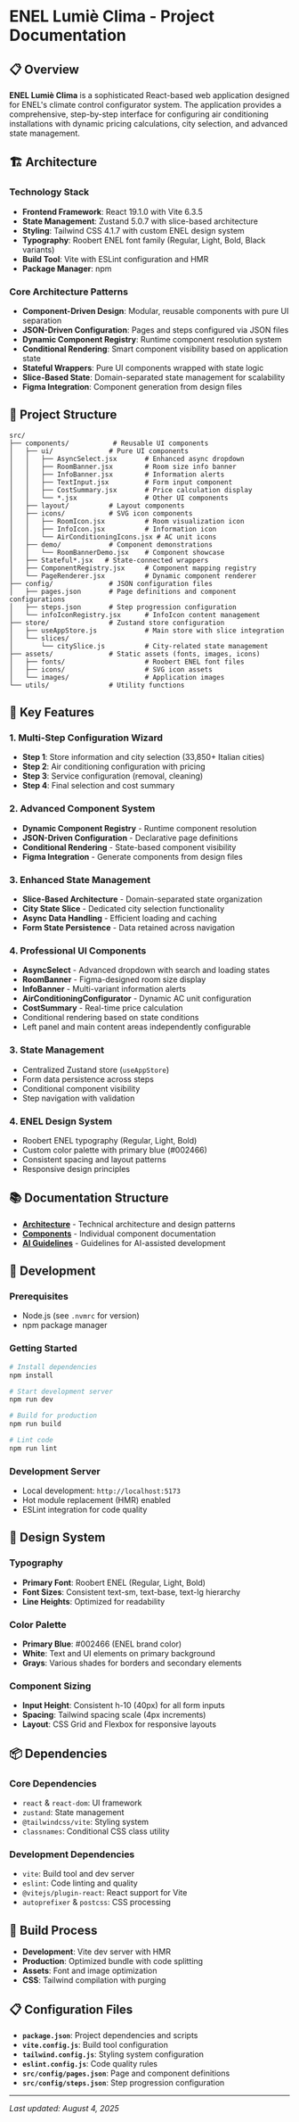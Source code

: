 # ENEL Lumiè Clima - Project Documentation

## 📋 Overview

**ENEL Lumiè Clima** is a sophisticated React-based web application designed for ENEL's climate control configurator system. The application provides a comprehensive, step-by-step interface for configuring air conditioning installations with dynamic pricing calculations, city selection, and advanced state management.

## 🏗️ Architecture

### **Technology Stack**
- **Frontend Framework**: React 19.1.0 with Vite 6.3.5
- **State Management**: Zustand 5.0.7 with slice-based architecture
- **Styling**: Tailwind CSS 4.1.7 with custom ENEL design system
- **Typography**: Roobert ENEL font family (Regular, Light, Bold, Black variants)
- **Build Tool**: Vite with ESLint configuration and HMR
- **Package Manager**: npm

### **Core Architecture Patterns**
- **Component-Driven Design**: Modular, reusable components with pure UI separation
- **JSON-Driven Configuration**: Pages and steps configured via JSON files
- **Dynamic Component Registry**: Runtime component resolution system
- **Conditional Rendering**: Smart component visibility based on application state
- **Stateful Wrappers**: Pure UI components wrapped with state logic
- **Slice-Based State**: Domain-separated state management for scalability
- **Figma Integration**: Component generation from design files

## 📁 Project Structure

```
src/
├── components/           # Reusable UI components
│   ├── ui/              # Pure UI components
│   │   ├── AsyncSelect.jsx       # Enhanced async dropdown
│   │   ├── RoomBanner.jsx        # Room size info banner
│   │   ├── InfoBanner.jsx        # Information alerts
│   │   ├── TextInput.jsx         # Form input component
│   │   ├── CostSummary.jsx       # Price calculation display
│   │   └── *.jsx                 # Other UI components
│   ├── layout/          # Layout components
│   ├── icons/           # SVG icon components
│   │   ├── RoomIcon.jsx          # Room visualization icon
│   │   ├── InfoIcon.jsx          # Information icon
│   │   └── AirConditioningIcons.jsx # AC unit icons
│   ├── demo/            # Component demonstrations
│   │   └── RoomBannerDemo.jsx    # Component showcase
│   ├── Stateful*.jsx   # State-connected wrappers
│   ├── ComponentRegistry.jsx     # Component mapping registry
│   └── PageRenderer.jsx          # Dynamic component renderer
├── config/              # JSON configuration files
│   ├── pages.json       # Page definitions and component configurations
│   ├── steps.json       # Step progression configuration
│   └── infoIconRegistry.jsx      # InfoIcon content management
├── store/               # Zustand store configuration
│   ├── useAppStore.js            # Main store with slice integration
│   └── slices/
│       └── citySlice.js          # City-related state management
├── assets/              # Static assets (fonts, images, icons)
│   ├── fonts/                    # Roobert ENEL font files
│   ├── icons/                    # SVG icon assets
│   └── images/                   # Application images
└── utils/               # Utility functions
```

## 🚀 Key Features

### **1. Multi-Step Configuration Wizard**
- **Step 1**: Store information and city selection (33,850+ Italian cities)
- **Step 2**: Air conditioning configuration with pricing
- **Step 3**: Service configuration (removal, cleaning)
- **Step 4**: Final selection and cost summary

### **2. Advanced Component System**
- **Dynamic Component Registry** - Runtime component resolution
- **JSON-Driven Configuration** - Declarative page definitions
- **Conditional Rendering** - State-based component visibility
- **Figma Integration** - Generate components from design files

### **3. Enhanced State Management**
- **Slice-Based Architecture** - Domain-separated state organization
- **City State Slice** - Dedicated city selection functionality
- **Async Data Handling** - Efficient loading and caching
- **Form State Persistence** - Data retained across navigation

### **4. Professional UI Components**
- **AsyncSelect** - Advanced dropdown with search and loading states
- **RoomBanner** - Figma-designed room size display
- **InfoBanner** - Multi-variant information alerts
- **AirConditioningConfigurator** - Dynamic AC unit configuration
- **CostSummary** - Real-time price calculation
- Conditional rendering based on state conditions
- Left panel and main content areas independently configurable

### **3. State Management**
- Centralized Zustand store (`useAppStore`)
- Form data persistence across steps
- Conditional component visibility
- Step navigation with validation

### **4. ENEL Design System**
- Roobert ENEL typography (Regular, Light, Bold)
- Custom color palette with primary blue (#002466)
- Consistent spacing and layout patterns
- Responsive design principles

## 📚 Documentation Structure

- **[Architecture](./architecture/)** - Technical architecture and design patterns
- **[Components](./components/)** - Individual component documentation
- **[AI Guidelines](./ai-guidelines/)** - Guidelines for AI-assisted development

## 🔧 Development

### **Prerequisites**
- Node.js (see `.nvmrc` for version)
- npm package manager

### **Getting Started**
```bash
# Install dependencies
npm install

# Start development server
npm run dev

# Build for production
npm run build

# Lint code
npm run lint
```

### **Development Server**
- Local development: `http://localhost:5173`
- Hot module replacement (HMR) enabled
- ESLint integration for code quality

## 🎨 Design System

### **Typography**
- **Primary Font**: Roobert ENEL (Regular, Light, Bold)
- **Font Sizes**: Consistent text-sm, text-base, text-lg hierarchy
- **Line Heights**: Optimized for readability

### **Color Palette**
- **Primary Blue**: #002466 (ENEL brand color)
- **White**: Text and UI elements on primary background
- **Grays**: Various shades for borders and secondary elements

### **Component Sizing**
- **Input Height**: Consistent h-10 (40px) for all form inputs
- **Spacing**: Tailwind spacing scale (4px increments)
- **Layout**: CSS Grid and Flexbox for responsive layouts

## 📦 Dependencies

### **Core Dependencies**
- `react` & `react-dom`: UI framework
- `zustand`: State management
- `@tailwindcss/vite`: Styling system
- `classnames`: Conditional CSS class utility

### **Development Dependencies**
- `vite`: Build tool and dev server
- `eslint`: Code linting and quality
- `@vitejs/plugin-react`: React support for Vite
- `autoprefixer` & `postcss`: CSS processing

## 🔄 Build Process

- **Development**: Vite dev server with HMR
- **Production**: Optimized bundle with code splitting
- **Assets**: Font and image optimization
- **CSS**: Tailwind compilation with purging

## 📋 Configuration Files

- **`package.json`**: Project dependencies and scripts
- **`vite.config.js`**: Build tool configuration
- **`tailwind.config.js`**: Styling system configuration
- **`eslint.config.js`**: Code quality rules
- **`src/config/pages.json`**: Page and component definitions
- **`src/config/steps.json`**: Step progression configuration

---

*Last updated: August 4, 2025*
